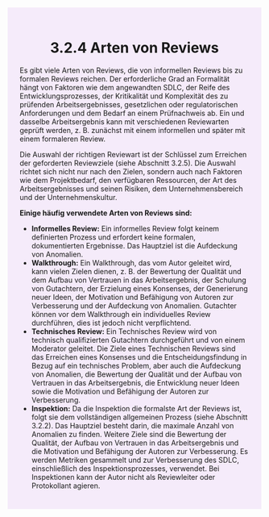 <div class="rounded-lg border shadow-sm" style="background:#F5EBFA; padding:24px; border-color:#A855F7">
  <header style="margin-bottom:12px">
    <h1 class="text-2xl font-bold text-gray-900">3.2.4 Arten von Reviews</h1>
  </header>
  <article class="prose max-w-none">
    <p>
      Es gibt viele Arten von Reviews, die von informellen Reviews bis zu formalen Reviews reichen.
      Der erforderliche Grad an Formalität hängt von Faktoren wie dem angewandten SDLC, der
      Reife des Entwicklungsprozesses, der Kritikalität und Komplexität des zu prüfenden
      Arbeitsergebnisses, gesetzlichen oder regulatorischen Anforderungen und dem Bedarf an
      einem Prüfnachweis ab. Ein und dasselbe Arbeitsergebnis kann mit verschiedenen
      Reviewarten geprüft werden, z. B. zunächst mit einem informellen und später mit einem
      formaleren Review.
    </p>
    <p>
      Die Auswahl der richtigen Reviewart ist der Schlüssel zum Erreichen der geforderten
      Reviewziele (siehe Abschnitt 3.2.5). Die Auswahl richtet sich nicht nur nach den Zielen,
      sondern auch nach Faktoren wie dem Projektbedarf, den verfügbaren Ressourcen, der Art des
      Arbeitsergebnisses und seinen Risiken, dem Unternehmensbereich und der
      Unternehmenskultur.
    </p>
    <p><strong>Einige häufig verwendete Arten von Reviews sind:</strong></p>
    <ul>
      <li><strong>Informelles Review:</strong> Ein informelles Review folgt keinem definierten Prozess und
          erfordert keine formalen, dokumentierten Ergebnisse. Das Hauptziel ist die Aufdeckung
          von Anomalien.</li>
      <li><strong>Walkthrough:</strong> Ein Walkthrough, das vom Autor geleitet wird, kann vielen Zielen
          dienen, z. B. der Bewertung der Qualität und dem Aufbau von Vertrauen in das
          Arbeitsergebnis, der Schulung von Gutachtern, der Erzielung eines Konsenses, der
          Generierung neuer Ideen, der Motivation und Befähigung von Autoren zur
          Verbesserung und der Aufdeckung von Anomalien. Gutachter können vor dem
          Walkthrough ein individuelles Review durchführen, dies ist jedoch nicht verpflichtend.</li>
      <li><strong>Technisches Review:</strong> Ein Technisches Review wird von technisch qualifizierten
          Gutachtern durchgeführt und von einem Moderator geleitet. Die Ziele eines
          Technischen Reviews sind das Erreichen eines Konsenses und die
          Entscheidungsfindung in Bezug auf ein technisches Problem, aber auch die
          Aufdeckung von Anomalien, die Bewertung der Qualität und der Aufbau von Vertrauen
          in das Arbeitsergebnis, die Entwicklung neuer Ideen sowie die Motivation und
          Befähigung der Autoren zur Verbesserung.</li>
      <li><strong>Inspektion:</strong> Da die Inspektion die formalste Art der Reviews ist, folgt sie dem
          vollständigen allgemeinen Prozess (siehe Abschnitt 3.2.2). Das Hauptziel besteht
          darin, die maximale Anzahl von Anomalien zu finden. Weitere Ziele sind die Bewertung
          der Qualität, der Aufbau von Vertrauen in das Arbeitsergebnis und die Motivation und
          Befähigung der Autoren zur Verbesserung. Es werden Metriken gesammelt und zur
          Verbesserung des SDLC, einschließlich des Inspektionsprozesses, verwendet. Bei
          Inspektionen kann der Autor nicht als Reviewleiter oder Protokollant agieren.</li>
    </ul>
  </article>
</div>
